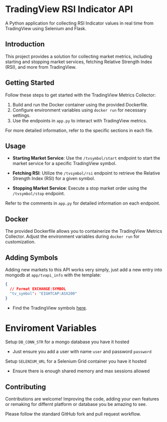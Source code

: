 # TradingView RSI Indicator API

A Python application for collecting RSI Indicator values in real time from TradingView using Selenium and Flask.

## Introduction

This project provides a solution for collecting market metrics, including starting and stopping market services, fetching Relative Strength Index (RSI), and more from TradingView.

## Getting Started

Follow these steps to get started with the TradingView Metrics Collector:

1. Build and run the Docker container using the provided Dockerfile.
2. Configure environment variables using `docker run` for necessary settings.
3. Use the endpoints in `app.py` to interact with TradingView metrics.

For more detailed information, refer to the specific sections in each file.

## Usage

- **Starting Market Service**: Use the `/tvsymbol/start` endpoint to start the market service for a specific TradingView symbol.

- **Fetching RSI**: Utilize the `/tvsymbol/rsi` endpoint to retrieve the Relative Strength Index (RSI) for a given symbol.

- **Stopping Market Service**: Execute a stop market order using the `/tvsymbol/stop` endpoint.

Refer to the comments in `app.py` for detailed information on each endpoint.

## Docker

The provided Dockerfile allows you to containerize the TradingView Metrics Collector. Adjust the environment variables during `docker run` for customization.

## Adding Symbols

Adding new markets to this API works very simply, just add a new entry into mongodb at `app/tvapi_info` with the template:

```json
{
  // Format EXCHANGE:SYMBOL
  "tv_symbol": "EIGHTCAP:ASX200"
}
```

- Find the TradingView symbols [here](https://www.tradingview.com/symbol).

# Enviroment Variables

Setup `DB_CONN_STR` for a mongo database you have it hosted

- Just ensure you add a user with name `user` and password `password`

Setup `SELENIUM_URL` for a Selenium Grid container you have it hosted

- Ensure there is enough shared memory and max sessions allowed

## Contributing

Contributions are welcome! Improving the code, adding your own features or remaking for differnt platform or database you be amazing to see.

Please follow the standard GitHub fork and pull request workflow.
